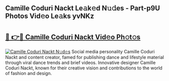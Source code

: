 ## Camille Coduri Nackt Le𝚊k𝚎d N𝚞𝚍es - Part-p9U Photos Vid𝚎o Le𝚊ks yvNKz

# <h2><a href="http://fb4irp9.evod.top/?m=Camille+Coduri+Nackt">🔗 👉🔴 Camille Coduri Nackt Vid𝚎o Ph𝚘t𝚘s</a></h2>

[![Camille Coduri Nackt N𝚞d𝚎s](https://i.imgur.com/8V9OHl7.gif)](http://fb4irp9.evod.top/?m=Camille+Coduri+Nackt)
Social media personality Camille Coduri Nackt and content creator, famed for publishing dance and lifestyle material through viral dance trends and brief videos. Innovative designer Camille Coduri Nackt, known for their creative vision and contributions to the world of fashion and design. 
